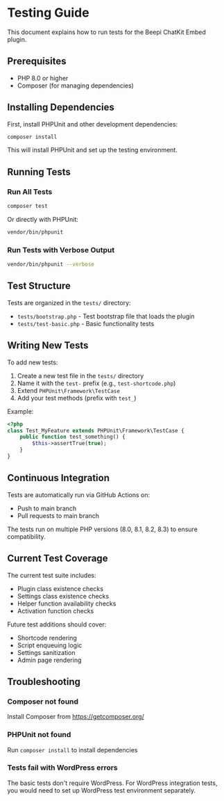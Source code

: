 # Testing Guide

This document explains how to run tests for the Beepi ChatKit Embed plugin.

## Prerequisites

- PHP 8.0 or higher
- Composer (for managing dependencies)

## Installing Dependencies

First, install PHPUnit and other development dependencies:

```bash
composer install
```

This will install PHPUnit and set up the testing environment.

## Running Tests

### Run All Tests

```bash
composer test
```

Or directly with PHPUnit:

```bash
vendor/bin/phpunit
```

### Run Tests with Verbose Output

```bash
vendor/bin/phpunit --verbose
```

## Test Structure

Tests are organized in the `tests/` directory:

- `tests/bootstrap.php` - Test bootstrap file that loads the plugin
- `tests/test-basic.php` - Basic functionality tests

## Writing New Tests

To add new tests:

1. Create a new test file in the `tests/` directory
2. Name it with the `test-` prefix (e.g., `test-shortcode.php`)
3. Extend `PHPUnit\Framework\TestCase`
4. Add your test methods (prefix with `test_`)

Example:

```php
<?php
class Test_MyFeature extends PHPUnit\Framework\TestCase {
    public function test_something() {
        $this->assertTrue(true);
    }
}
```

## Continuous Integration

Tests are automatically run via GitHub Actions on:
- Push to main branch
- Pull requests to main branch

The tests run on multiple PHP versions (8.0, 8.1, 8.2, 8.3) to ensure compatibility.

## Current Test Coverage

The current test suite includes:
- Plugin class existence checks
- Settings class existence checks
- Helper function availability checks
- Activation function checks

Future test additions should cover:
- Shortcode rendering
- Script enqueuing logic
- Settings sanitization
- Admin page rendering

## Troubleshooting

### Composer not found
Install Composer from https://getcomposer.org/

### PHPUnit not found
Run `composer install` to install dependencies

### Tests fail with WordPress errors
The basic tests don't require WordPress. For WordPress integration tests, you would need to set up WordPress test environment separately.
